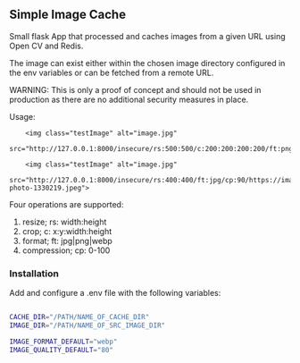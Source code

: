 ## Simple Image Cache

Small flask App that processed and caches images from a given URL using Open CV and Redis.

The image can exist either within the chosen image directory configured 
in the env variables or can be fetched from a remote URL.

WARNING: This is only a proof of concept and should not be used in production as 
there are no additional security measures in place.

Usage:
       
        <img class="testImage" alt="image.jpg"
             src="http://127.0.0.1:8000/insecure/rs:500:500/c:200:200:200:200/ft:png/cp:40/test_image.jpeg">

        <img class="testImage" alt="image.jpg"
             src="http://127.0.0.1:8000/insecure/rs:400:400/ft:jpg/cp:90/https://images.pexels.com/photos/1330219/pexels-photo-1330219.jpeg">

Four operations are supported:
1. resize; rs: width:height
2. crop; c: x:y:width:height
3. format; ft: jpg|png|webp
4. compression; cp: 0-100


### Installation

Add and configure a .env file with the following variables:

```bash

CACHE_DIR="/PATH/NAME_OF_CACHE_DIR"
IMAGE_DIR="/PATH/NAME_OF_SRC_IMAGE_DIR"

IMAGE_FORMAT_DEFAULT="webp"
IMAGE_QUALITY_DEFAULT="80"



